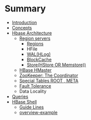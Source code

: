# Summary

* [Introduction](README.md)
* [Concepts](concepts.md)
* [Hbase Architecture](hbase-architecture.md)
  * [Region servers](hbase-architecture/region-servers.md)
    * [Regions](hbase-architecture/region-servers/regions.md)
    * HFile
    * [WAL\(HLog\)](hbase-architecture/region-servers/hlog.md)
    * [BlockCache](hbase-architecture/region-servers/blockcache.md)
    * [Store\(HStore OR Memstore\)\)](hbase-architecture/region-servers/storehstore-or-memstore.md)
  * [HBase HMaster](hbase-architecture/hbase-hmaster.md)
  * [ZooKeeper: The Coordinator](hbase-architecture/zookeeper-the-coordinator.md)
  * [Special Tables ROOT , META](hbase-architecture/special-tables-root-meta.md)
  * [Fault Tolerance](hbase-architecture/fault-tolerance.md)
  * Data Locality
* [Queries](queries.md)
* [HBase Shell](hbase-shell.md)
  * [Guide Lines](hbase-shell/guide-lines.md)
  * [overview-example](hbase-shell/overview-example.md)


